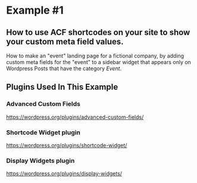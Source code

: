 # Example #1

## How to use ACF shortcodes on your site to show your custom meta field values.
How to make an "event" landing page for a fictional company, by adding custom meta fields for the "event" to a sidebar widget that appears only on Wordpress Posts that have the category _Event_.

## Plugins Used In This Example

### Advanced Custom Fields
https://wordpress.org/plugins/advanced-custom-fields/

### Shortcode Widget plugin
https://wordpress.org/plugins/shortcode-widget/

### Display Widgets plugin
https://wordpress.org/plugins/display-widgets/
